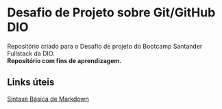 # Desafio de Projeto sobre Git/GitHub DIO
Repositório criado para o Desafio de projeto do Bootcamp Santander Fullstack da DIO.  
**Repositório com fins de aprendizagem.**  

## Links úteis
[Sintaxe Básica de Markdown](https://www.markdownguide.org/basic-syntax/)
